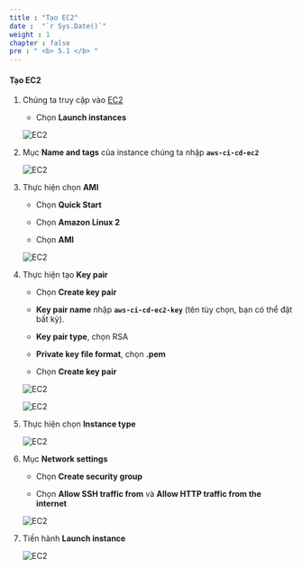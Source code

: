 ```yaml
---
title : "Tạo EC2"
date :  "`r Sys.Date()`" 
weight : 1
chapter : false
pre : " <b> 5.1 </b> "
---
```


#### Tạo EC2

1. Chúng ta truy cập vào [EC2](https://ap-southeast-1.console.aws.amazon.com/ec2/home?region=ap-southeast-1#Instances:v=3;$case=tags:true%5C,client:false;$regex=tags:false%5C,client:false)

    - Chọn **Launch instances**

    ![EC2](/aws-fcj-workshop-001/4-EC2/1.png)

2. Mục **Name and tags** của instance chúng ta nhập **```aws-ci-cd-ec2```**

    ![EC2](/aws-fcj-workshop-001/4-EC2/2.png)

3. Thực hiện chọn **AMI**

    - Chọn **Quick Start**

    - Chọn **Amazon Linux 2**

    - Chọn **AMI**

    ![EC2](/aws-fcj-workshop-001/4-EC2/3.png)

4. Thực hiện tạo **Key pair**

    - Chọn **Create key pair**

    - **Key pair name** nhập **```aws-ci-cd-ec2-key```** (tên tùy chọn, bạn có thể đặt bất kỳ).

    - **Key pair type**, chọn RSA

    - **Private key file format**, chọn **.pem**

    - Chọn **Create key pair**

    ![EC2](/aws-fcj-workshop-001/4-EC2/5.png)

    ![EC2](/aws-fcj-workshop-001/4-EC2/6.png)


5. Thực hiện chọn **Instance type**

    ![EC2](/aws-fcj-workshop-001/4-EC2/4.png)

6. Mục **Network settings**

    - Chọn **Create security group**

    - Chọn **Allow SSH traffic from** và **Allow HTTP traffic from the internet**

    ![EC2](/aws-fcj-workshop-001/4-EC2/7.png)

7. Tiến hành **Launch instance**

    ![EC2](/aws-fcj-workshop-001/4-EC2/8.png)

